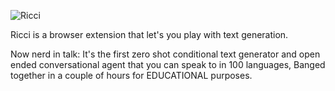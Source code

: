 ![Ricci](https://github.com/djurkis/ricci/blob/main/logo/ricci.png?raw=true)

Ricci is a browser extension that let's you play with text generation.


Now nerd in talk:
It's the first zero shot conditional text generator and open ended conversational agent
that you can speak to in 100 languages, Banged together in a couple of hours for EDUCATIONAL purposes.
